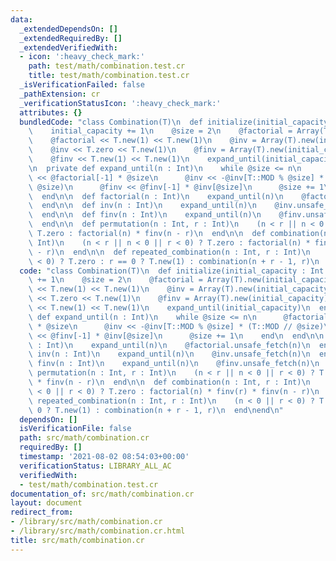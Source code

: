 ```yaml
---
data:
  _extendedDependsOn: []
  _extendedRequiredBy: []
  _extendedVerifiedWith:
  - icon: ':heavy_check_mark:'
    path: test/math/combination.test.cr
    title: test/math/combination.test.cr
  _isVerificationFailed: false
  _pathExtension: cr
  _verificationStatusIcon: ':heavy_check_mark:'
  attributes: {}
  bundledCode: "class Combination(T)\n  def initialize(initial_capacity : Int = 2)\n\
    \    initial_capacity += 1\n    @size = 2\n    @factorial = Array(T).new(initial_capacity)\n\
    \    @factorial << T.new(1) << T.new(1)\n    @inv = Array(T).new(initial_capacity)\n\
    \    @inv << T.zero << T.new(1)\n    @finv = Array(T).new(initial_capacity)\n\
    \    @finv << T.new(1) << T.new(1)\n    expand_until(initial_capacity)\n  end\n\
    \n  private def expand_until(n : Int)\n    while @size <= n\n      @factorial\
    \ << @factorial[-1] * @size\n      @inv << -@inv[T::MOD % @size] * (T::MOD //\
    \ @size)\n      @finv << @finv[-1] * @inv[@size]\n      @size += 1\n    end\n\
    \  end\n\n  def factorial(n : Int)\n    expand_until(n)\n    @factorial.unsafe_fetch(n)\n\
    \  end\n\n  def inv(n : Int)\n    expand_until(n)\n    @inv.unsafe_fetch(n)\n\
    \  end\n\n  def finv(n : Int)\n    expand_until(n)\n    @finv.unsafe_fetch(n)\n\
    \  end\n\n  def permutation(n : Int, r : Int)\n    (n < r || n < 0 || r < 0) ?\
    \ T.zero : factorial(n) * finv(n - r)\n  end\n\n  def combination(n : Int, r :\
    \ Int)\n    (n < r || n < 0 || r < 0) ? T.zero : factorial(n) * finv(r) * finv(n\
    \ - r)\n  end\n\n  def repeated_combination(n : Int, r : Int)\n    (n < 0 || r\
    \ < 0) ? T.zero : r == 0 ? T.new(1) : combination(n + r - 1, r)\n  end\nend\n"
  code: "class Combination(T)\n  def initialize(initial_capacity : Int = 2)\n    initial_capacity\
    \ += 1\n    @size = 2\n    @factorial = Array(T).new(initial_capacity)\n    @factorial\
    \ << T.new(1) << T.new(1)\n    @inv = Array(T).new(initial_capacity)\n    @inv\
    \ << T.zero << T.new(1)\n    @finv = Array(T).new(initial_capacity)\n    @finv\
    \ << T.new(1) << T.new(1)\n    expand_until(initial_capacity)\n  end\n\n  private\
    \ def expand_until(n : Int)\n    while @size <= n\n      @factorial << @factorial[-1]\
    \ * @size\n      @inv << -@inv[T::MOD % @size] * (T::MOD // @size)\n      @finv\
    \ << @finv[-1] * @inv[@size]\n      @size += 1\n    end\n  end\n\n  def factorial(n\
    \ : Int)\n    expand_until(n)\n    @factorial.unsafe_fetch(n)\n  end\n\n  def\
    \ inv(n : Int)\n    expand_until(n)\n    @inv.unsafe_fetch(n)\n  end\n\n  def\
    \ finv(n : Int)\n    expand_until(n)\n    @finv.unsafe_fetch(n)\n  end\n\n  def\
    \ permutation(n : Int, r : Int)\n    (n < r || n < 0 || r < 0) ? T.zero : factorial(n)\
    \ * finv(n - r)\n  end\n\n  def combination(n : Int, r : Int)\n    (n < r || n\
    \ < 0 || r < 0) ? T.zero : factorial(n) * finv(r) * finv(n - r)\n  end\n\n  def\
    \ repeated_combination(n : Int, r : Int)\n    (n < 0 || r < 0) ? T.zero : r ==\
    \ 0 ? T.new(1) : combination(n + r - 1, r)\n  end\nend\n"
  dependsOn: []
  isVerificationFile: false
  path: src/math/combination.cr
  requiredBy: []
  timestamp: '2021-08-02 08:54:03+00:00'
  verificationStatus: LIBRARY_ALL_AC
  verifiedWith:
  - test/math/combination.test.cr
documentation_of: src/math/combination.cr
layout: document
redirect_from:
- /library/src/math/combination.cr
- /library/src/math/combination.cr.html
title: src/math/combination.cr
---
```

